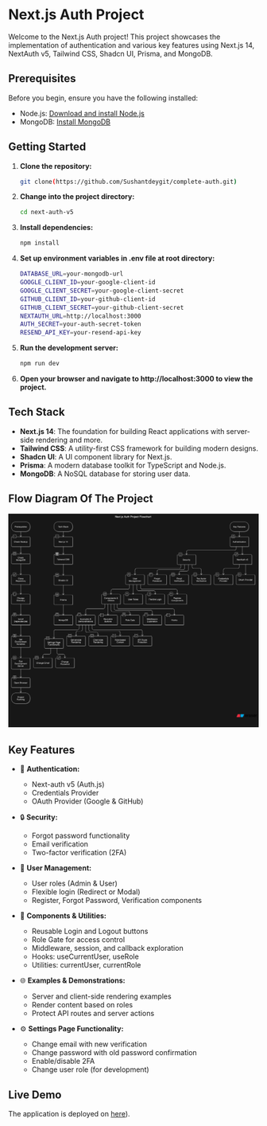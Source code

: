 # Next.js Auth Project

Welcome to the Next.js Auth project! This project showcases the implementation of authentication and various key features using Next.js 14, NextAuth v5, Tailwind CSS, Shadcn UI, Prisma, and MongoDB.

## Prerequisites

Before you begin, ensure you have the following installed:

- Node.js: [Download and install Node.js](https://nodejs.org/)
- MongoDB: [Install MongoDB](https://www.mongodb.com/try/download/community)

## Getting Started

1. **Clone the repository:**

   ```bash
   git clone(https://github.com/Sushantdeygit/complete-auth.git)

   ```

2. **Change into the project directory:**

   ```bash
   cd next-auth-v5

   ```

3. **Install dependencies:**

   ```bash
   npm install

   ```

4. **Set up environment variables in .env file at root directory:**

   ```bash
   DATABASE_URL=your-mongodb-url
   GOOGLE_CLIENT_ID=your-google-client-id
   GOOGLE_CLIENT_SECRET=your-google-client-secret
   GITHUB_CLIENT_ID=your-github-client-id
   GITHUB_CLIENT_SECRET=your-github-client-secret
   NEXTAUTH_URL=http://localhost:3000
   AUTH_SECRET=your-auth-secret-token
   RESEND_API_KEY=your-resend-api-key

   ```

5. **Run the development server:**

   ```bash
   npm run dev

   ```

6. **Open your browser and navigate to http://localhost:3000 to view the project.**

## Tech Stack

- **Next.js 14**: The foundation for building React applications with server-side rendering and more.
- **Tailwind CSS**: A utility-first CSS framework for building modern designs.
- **Shadcn UI**: A UI component library for Next.js.
- **Prisma**: A modern database toolkit for TypeScript and Node.js.
- **MongoDB**: A NoSQL database for storing user data.

 ## Flow Diagram Of The Project

![alt text](image-1.png)

## Key Features

- 🔐 **Authentication:**

  - Next-auth v5 (Auth.js)
  - Credentials Provider
  - OAuth Provider (Google & GitHub)

- 🔒 **Security:**

  - Forgot password functionality
  - Email verification
  - Two-factor verification (2FA)

- 👥 **User Management:**

  - User roles (Admin & User)
  - Flexible login (Redirect or Modal)
  - Register, Forgot Password, Verification components

- 🧩 **Components & Utilities:**

  - Reusable Login and Logout buttons
  - Role Gate for access control
  - Middleware, session, and callback exploration
  - Hooks: useCurrentUser, useRole
  - Utilities: currentUser, currentRole

- 🌐 **Examples & Demonstrations:**

  - Server and client-side rendering examples
  - Render content based on roles
  - Protect API routes and server actions

- ⚙️ **Settings Page Functionality:**
  - Change email with new verification
  - Change password with old password confirmation
  - Enable/disable 2FA
  - Change user role (for development)

## Live Demo

The application is deployed on [here](https://complete-auth-one.vercel.app/)).
